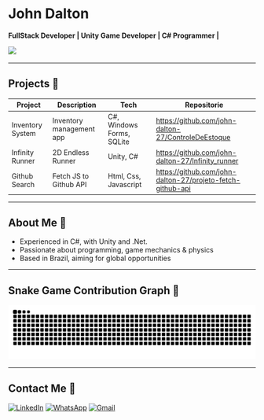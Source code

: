 # John Dalton

**FullStack Developer | Unity Game Developer | C# Programmer |**

<p align="left">
  <a href="https://skillicons.dev">
    <img src="https://skillicons.dev/icons?i=git,cs,dotnet,unity,mysql,azure,html,css,js,react" />
  </a>
</p>

---

## Projects 🚀

| Project | Description | Tech | Repositorie |
|--------|-------------|------|--------|
| Inventory System | Inventory management app | C#, Windows Forms, SQLite | https://github.com/john-dalton-27/ControleDeEstoque |
| Infinity Runner | 2D Endless Runner | Unity, C# | https://github.com/john-dalton-27/Infinity_runner |
| Github Search | Fetch JS to Github API | Html, Css, Javascript | https://github.com/john-dalton-27/projeto-fetch-github-api |

---

## About Me 🧠

- Experienced in C#, with Unity and .Net.
- Passionate about programming, game mechanics & physics
- Based in Brazil, aiming for global opportunities

---

## Snake Game Contribution Graph 🐍

![snake gif](https://github.com/john-dalton-27/john-dalton-27/blob/output/github-contribution-grid-snake.svg)

---

## Contact Me 📩

[![LinkedIn](https://img.shields.io/static/v1?message=LinkedIn&logo=linkedin&label=&color=0077B5&logoColor=white&labelColor=&style=for-the-badge)](https://www.linkedin.com/in/john-dalton-dev/)
[![WhatsApp](https://img.shields.io/static/v1?message=WhatsApp&logo=whatsapp&label=&color=25D366&logoColor=white&labelColor=&style=for-the-badge)](https://wa.me/qr/RUJVLH3U46MME1)
[![Gmail](https://img.shields.io/static/v1?message=Gmail&logo=gmail&label=&color=D14836&logoColor=white&labelColor=&style=for-the-badge)](mailto:jd2946131@gmail.com)


